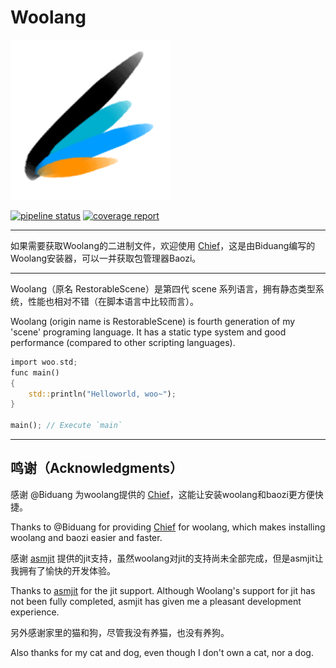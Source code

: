 # Woolang

![logo](image/woolang_logo.png)

[![pipeline status](https://git.cinogama.net/cinogamaproject/woolang/badges/master/pipeline.svg)](https://gitlab.cinogama.com/cinogamaproject/woolang/-/commits/master)
[![coverage report](https://git.cinogama.net/cinogamaproject/woolang/badges/master/coverage.svg)](https://gitlab.cinogama.com/cinogamaproject/woolang/-/commits/master)

---

如果需要获取Woolang的二进制文件，欢迎使用 [Chief](https://github.com/BiDuang/Chief)，这是由Biduang编写的Woolang安装器，可以一并获取包管理器Baozi。

---

Woolang（原名 RestorableScene）是第四代 scene 系列语言，拥有静态类型系统，性能也相对不错（在脚本语言中比较而言）。

Woolang (origin name is RestorableScene) is fourth generation of my 'scene' programing language. It has a static type system and good performance (compared to other scripting languages).

```rust
import woo.std;
func main()
{
    std::println("Helloworld, woo~");
}

main(); // Execute `main`
```

---

## 鸣谢（Acknowledgments）

感谢 @Biduang 为woolang提供的 [Chief](https://github.com/BiDuang/Chief)，这能让安装woolang和baozi更方便快捷。

Thanks to @Biduang for providing [Chief](https://github.com/BiDuang/Chief) for woolang, which makes installing woolang and baozi easier and faster.

感谢 [asmjit](https://asmjit.com/) 提供的jit支持，虽然woolang对jit的支持尚未全部完成，但是asmjit让我拥有了愉快的开发体验。

Thanks to [asmjit](https://asmjit.com/) for the jit support. Although Woolang's support for jit has not been fully completed, asmjit has given me a pleasant development experience.

另外感谢家里的猫和狗，尽管我没有养猫，也没有养狗。

Also thanks for my cat and dog, even though I don't own a cat, nor a dog.
